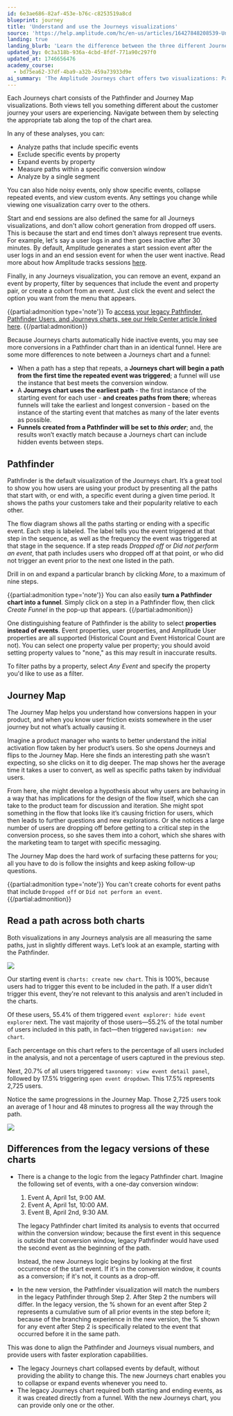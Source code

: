 ```yaml
---
id: 6e3ae686-82af-453e-b76c-c8253519a8cd
blueprint: journey
title: 'Understand and use the Journeys visualizations'
source: 'https://help.amplitude.com/hc/en-us/articles/16427848208539-Understand-and-use-the-Journeys-visualizations'
landing: true
landing_blurb: 'Learn the difference between the three different Journey visualizations'
updated_by: 0c3a318b-936a-4cbd-8fdf-771a90c297f0
updated_at: 1746656476
academy_course:
  - bd75ea62-37df-4ba9-a32b-459a73933d9e
ai_summary: 'The Amplitude Journeys chart offers two visualizations: Pathfinder and Journey Map. Pathfinder shows user paths based on specific events, while the Journey Map highlights conversion patterns. In both views, you can analyze, filter, and customize events. The Pathfinder allows property selection and funnel creation. The Journey Map helps identify user friction and conversion insights. The charts align to track the same paths in different ways. Notably, the new Journeys chart enhances event handling and visualization options compared to legacy versions. You can gain valuable insights and optimize user journeys using these functionalities.'
---
```

Each Journeys chart consists of the Pathfinder and Journey Map visualizations. Both views tell you something different about the customer journey your users are experiencing. Navigate between them by selecting the appropriate tab along the top of the chart area.

In any of these analyses, you can:

* Analyze paths that include specific events
* Exclude specific events by property
* Expand events by property
* Measure paths within a specific conversion window
* Analyze by a single segment

You can also hide noisy events, only show specific events, collapse repeated events, and view custom events. Any settings you change while viewing one visualization carry over to the others.

Start and end sessions are also defined the same for all Journeys visualizations, and don't allow cohort generation from dropped off users. This is because the start and end times don't always represent true events. For example, let's say a user logs in and then goes inactive after 30 minutes. By default, Amplitude generates a start session event after the user logs in and an end session event for when the user went inactive. Read more about how Amplitude tracks sessions [here](/docs/data/sources/instrument-track-sessions). 

Finally, in any Journeys visualization, you can remove an event, expand an event by property, filter by sequences that include the event and property pair, or create a cohort from an event. Just click the event and select the option you want from the menu that appears.

{{partial:admonition type='note'}}
To [access your legacy Pathfinder, Pathfinder Users, and Journeys charts, see our Help Center article linked here](/docs/analytics/charts/journeys/journeys-understand-paths).
{{/partial:admonition}}

Because Journeys charts automatically hide inactive events, you may see more conversions in a Pathfinder chart than in an identical funnel. Here are some more differences to note between a Journeys chart and a funnel:

* When a path has a step that repeats, a **Journeys chart will begin a path from the first time the repeated event was triggered**; a funnel will use the instance that best meets the conversion window.
* A **Journeys chart uses the earliest path** - the first instance of the starting event for each user - **and creates paths from there**; whereas funnels will take the earliest and longest conversion - based on the instance of the starting event that matches as many of the later events as possible.
* **Funnels created from a Pathfinder will be set to *this order***; and, the results won’t exactly match because a Journeys chart can include hidden events between steps.

## Pathfinder

Pathfinder is the default visualization of the Journeys chart. It’s a great tool to show you how users are using your product by presenting all the paths that start with, or end with, a specific event during a given time period. It shows the paths your customers take and their popularity relative to each other. 

The flow diagram shows all the paths starting or ending with a specific event. Each step is labeled. The label tells you the event triggered at that step in the sequence, as well as the frequency the event was triggered at that stage in the sequence. If a step reads *Dropped off* or *Did not perform an event*, that path includes users who dropped off at that point, or who did not trigger an event prior to the next one listed in the path.

Drill in on and expand a particular branch by clicking *More*, to a maximum of nine steps.

{{partial:admonition type='note'}}
You can also easily **turn a Pathfinder chart into a funnel**. Simply click on a step in a Pathfinder flow, then click *Create Funnel* in the pop-up that appears.
{{/partial:admonition}}

One distinguishing feature of Pathfinder is the ability to select **properties instead of events**. Event properties, user properties, and Amplitude User properties are all supported (Historical Count and Event Historical Count are not). You can select one property value per property; you should avoid setting property values to "none," as this may result in inaccurate results.

To filter paths by a property, select *Any Event* and specify the property you'd like to use as a filter.

## Journey Map

The Journey Map helps you understand how conversions happen in your product, and when you know user friction exists somewhere in the user journey but not what’s actually causing it.

Imagine a product manager who wants to better understand the initial activation flow taken by her product’s users. So she opens Journeys and flips to the Journey Map. Here she finds an interesting path she wasn’t expecting, so she clicks on it to dig deeper. The map shows her the average time it takes a user to convert, as well as specific paths taken by individual users.

From here, she might develop a hypothesis about why users are behaving in a way that has implications for the design of the flow itself, which she can take to the product team for discussion and iteration. She might spot something in the flow that looks like it’s causing friction for users, which then leads to further questions and new explorations. Or she notices a large number of users are dropping off before getting to a critical step in the conversion process, so she saves them into a cohort, which she shares with the marketing team to target with specific messaging.

The Journey Map does the hard work of surfacing these patterns for you; all you have to do is follow the insights and keep asking follow-up questions.

{{partial:admonition type='note'}}
You can't create cohorts for event paths that include `Dropped off` or `Did not perform an event`.
{{/partial:admonition}}

## Read a path across both charts

Both visualizations in any Journeys analysis are all measuring the same paths, just in slightly different ways. Let’s look at an example, starting with the Pathfinder.

![](statamic://asset::help_center_conversions::journeys/j1.png)

Our starting event is `charts: create new chart`. This is 100%, because users had to trigger this event to be included in the path. If a user didn’t trigger this event, they're not relevant to this analysis and aren't included in the charts.

Of these users, 55.4% of them triggered `event explorer: hide event explorer` next. The vast majority of those users—55.2% of the total number of users included in this path, in fact—then triggered `navigation: new chart`.

Each percentage on this chart refers to the percentage of all users included in the analysis, and not a percentage of users captured in the previous step.

Next, 20.7% of all users triggered `taxonomy: view event detail panel`, followed by 17.5% triggering `open event dropdown`. This 17.5% represents 2,725 users.

Notice the same progressions in the Journey Map. Those 2,725 users took an average of 1 hour and 48 minutes to progress all the way through the path.

![](statamic://asset::help_center_conversions::journeys/j2.png)

## Differences from the legacy versions of these charts

* There is a change to the logic from the legacy Pathfinder chart. Imagine the following set of events, with a one-day conversion window:

    1. Event A, April 1st, 9:00 AM.
    2. Event A, April 1st, 10:00 AM.
    3. Event B, April 2nd, 9:30 AM.

	The legacy Pathfinder chart limited its analysis to events that occurred within the conversion window; because the first event in this sequence is outside that conversion window, legacy Pathfinder would have used the second event as the beginning of the path.

	Instead, the new Journeys logic begins by looking at the first occurrence of the start event. If it's in the conversion window, it counts as a conversion; if it's not, it counts as a drop-off.

* In the new version, the Pathfinder visualization will match the numbers in the legacy Pathfinder through Step 2. After Step 2 the numbers will differ. In the legacy version, the % shown for an event after Step 2 represents a cumulative sum of all prior events in the step before it; because of the branching experience in the new version, the % shown for any event after Step 2 is specifically related to the event that occurred before it in the same path.

This was done to align the Pathfinder and Journeys visual numbers, and provide users with faster exploration capabilities.

* The legacy Journeys chart collapsed events by default, without providing the ability to change this. The new Journeys chart enables you to collapse or expand events whenever you need to.
* The legacy Journeys chart required both starting and ending events, as it was created directly from a funnel. With the new Journeys chart, you can provide only one or the other.